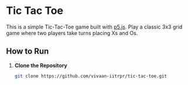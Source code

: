 # Tic Tac Toe

This is a simple Tic-Tac-Toe game built with [p5.js](https://p5js.org/). Play a classic 3x3 grid game where two players take turns placing Xs and Os.

## How to Run

1. **Clone the Repository**

   ```bash
   git clone https://github.com/vivaan-iitrpr/tic-tac-toe.git